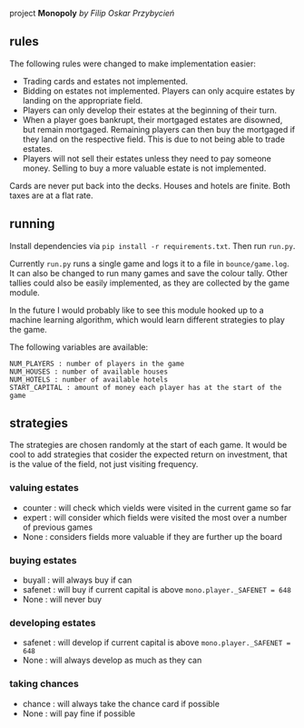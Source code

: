 project **Monopoly**
*by Filip Oskar Przybycień*

## rules
The following rules were changed to make implementation easier:

+ Trading cards and estates not implemented.
+ Bidding on estates not implemented. Players can only acquire estates by landing on the appropriate field.
+ Players can only develop their estates at the beginning of their turn.
+ When a player goes bankrupt, their mortgaged estates are disowned, but remain mortgaged. Remaining players can then buy the mortgaged if they land on the respective field. This is due to not being able to trade estates.
+ Players will not sell their estates unless they need to pay someone money. Selling to buy a more valuable estate is not implemented.

Cards are never put back into the decks.
Houses and hotels are finite.
Both taxes are at a flat rate.

## running
Install dependencies via `pip install -r requirements.txt`.
Then run `run.py`.

Currently `run.py` runs a single game and logs it to a file in `bounce/game.log`.
It can also be changed to run many games and save the colour tally.
Other tallies could also be easily implemented, as they are collected by the game module.

In the future I would probably like to see this module hooked up to a machine learning algorithm, which would learn different strategies to play the game.

The following variables are available:

```
NUM_PLAYERS : number of players in the game
NUM_HOUSES : number of available houses
NUM_HOTELS : number of available hotels
START_CAPITAL : amount of money each player has at the start of the game
```

## strategies
The strategies are chosen randomly at the start of each game.
It would be cool to add strategies that cosider the expected return on investment, that is the value of the field, not just visiting frequency.

### valuing estates

+ counter : will check which vields were visited in the current game so far
+ expert : will consider which fields were visited the most over a number of previous games
+ None : considers fields more valuable if they are further up the board

### buying estates

+ buyall : will always buy if can
+ safenet : will buy if current capital is above `mono.player._SAFENET = 648`
+ None : will never buy

### developing estates

+ safenet : will develop if current capital is above `mono.player._SAFENET = 648`
+ None : will always develop as much as they can

### taking chances

+ chance : will always take the chance card if possible
+ None : will pay fine if possible
